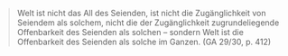 > Welt ist nicht das All des Seienden, ist nicht die Zugänglichkeit von Seiendem als solchem, nicht die der Zugänglichkeit zugrundeliegende Offenbarkeit des Seienden als solchen – sondern Welt ist die Offenbarkeit des Seienden als solche im Ganzen. (GA 29/30, p. 412)
